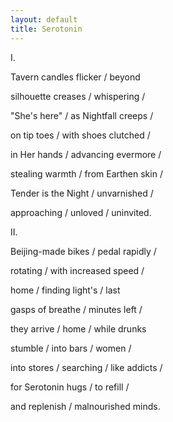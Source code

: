 ```yaml
---
layout: default
title: Serotonin
---
```


I. 

Tavern candles flicker / beyond

silhouette creases / whispering / 

"She's here" / as Nightfall creeps / 

on tip toes / with shoes clutched / 

in Her hands / advancing evermore / 

stealing warmth / from Earthen skin / 

Tender is the Night / unvarnished / 

approaching / unloved / uninvited. 


II.

Beijing-made bikes / pedal rapidly /

rotating / with increased speed /  

home / finding light's / last 

gasps of breathe / minutes left / 

they arrive / home / while drunks 

stumble / into bars / women / 

into stores / searching / like addicts / 

for Serotonin hugs / to refill / 

and replenish / malnourished minds.